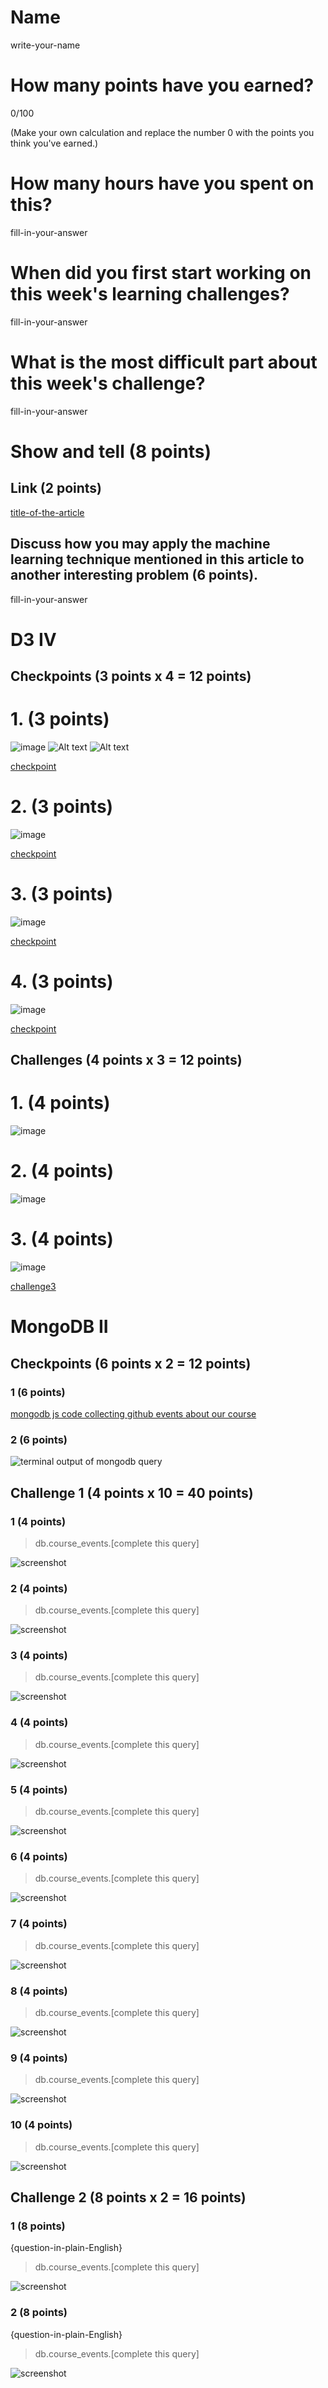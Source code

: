 # Name

write-your-name

# How many points have you earned?

0/100

(Make your own calculation and replace the number 0 with the points you think you've earned.)

# How many hours have you spent on this?

fill-in-your-answer

# When did you first start working on this week's learning challenges?

fill-in-your-answer

# What is the most difficult part about this week's challenge?

fill-in-your-answer

# Show and tell (8 points)

## Link (2 points)

[title-of-the-article](http://link-to-an-article-about-machine-learning-use-for-big-data)

## Discuss how you may apply the machine learning technique mentioned in this article to another interesting problem (6 points).

fill-in-your-answer

# D3 IV

## Checkpoints (3 points x 4 = 12 points)

# 1. (3 points)

![image](/screenshots/checkpoint1.png?raw=true)
![Alt text](/screenshots/checkpoint1.png?raw=true)
![Alt text](screenshots/checkpoint1.png?raw=true)

[checkpoint](checkpoint.html)

# 2. (3 points)

![image](image.png?raw=true)

[checkpoint](checkpoint.html)

# 3. (3 points)

![image](image.png?raw=true)

[checkpoint](checkpoint.html)

# 4. (3 points)

![image](image.png?raw=true)

[checkpoint](checkpoint.html)

## Challenges (4 points x 3 = 12 points)

# 1. (4 points)

![image](image.png?raw=true)

# 2. (4 points)

![image](image.png?raw=true)

# 3. (4 points)

![image](image.png?raw=true)

[challenge3](challenge3.html)



# MongoDB II

## Checkpoints (6 points x 2 = 12 points)

### 1 (6 points)

[mongodb js code collecting github events about our course](mongodb-github.js)

### 2 (6 points)

![terminal output of mongodb query](screenshot.png?raw=true)

## Challenge 1 (4 points x 10 = 40 points)

### 1 (4 points)

> db.course_events.[complete this query]

![screenshot](screenshot.png?raw=true)

### 2 (4 points)

> db.course_events.[complete this query]

![screenshot](screenshot.png?raw=true)

### 3 (4 points)

> db.course_events.[complete this query]

![screenshot](screenshot.png?raw=true)

### 4 (4 points)

> db.course_events.[complete this query]

![screenshot](screenshot.png?raw=true)

### 5 (4 points)

> db.course_events.[complete this query]

![screenshot](screenshot.png?raw=true)

### 6 (4 points)

> db.course_events.[complete this query]

![screenshot](screenshot.png?raw=true)

### 7 (4 points)

> db.course_events.[complete this query]

![screenshot](screenshot.png?raw=true)

### 8 (4 points)

> db.course_events.[complete this query]

![screenshot](screenshot.png?raw=true)

### 9 (4 points)

> db.course_events.[complete this query]

![screenshot](screenshot.png?raw=true)

### 10 (4 points)

> db.course_events.[complete this query]

![screenshot](screenshot.png?raw=true)


## Challenge 2 (8 points x 2 = 16 points) 

### 1 (8 points)

{question-in-plain-English}

> db.course_events.[complete this query]

![screenshot](screenshot.png?raw=true)

### 2 (8 points)

{question-in-plain-English}

> db.course_events.[complete this query]

![screenshot](screenshot.png?raw=true)
